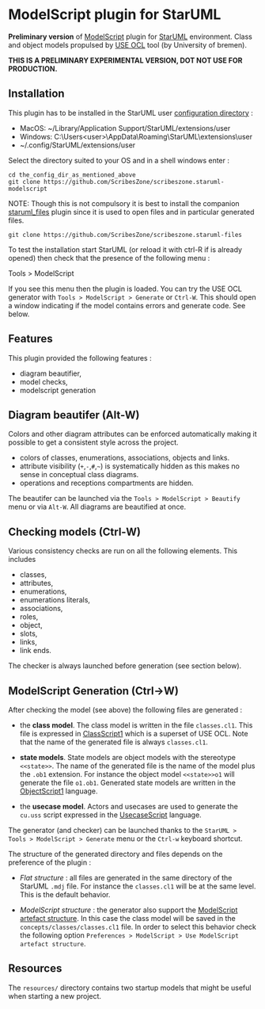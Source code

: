 ModelScript plugin for StarUML
==============================

**Preliminary version** of [ModelScript](https://modelscript.readthedocs.io/en/latest/) plugin for [StarUML](https://staruml.io/) environment. 
Class and object models propulsed by [USE OCL](https://sourceforge.net/projects/useocl/) tool (by University of bremen).

**THIS IS A PRELIMINARY EXPERIMENTAL VERSION, DOT NOT USE FOR PRODUCTION.**

Installation
------------

This plugin has to be installed in the StarUML user [configuration
directory](https://docs.staruml.io/developing-extensions/getting-started#create-an-extension) :

* MacOS: ~/Library/Application Support/StarUML/extensions/user
* Windows: C:\Users\<user>\AppData\Roaming\StarUML\extensions\user
* ~/.config/StarUML/extensions/user 

Select the directory suited to your OS and in a shell windows enter :

    cd the_config_dir_as_mentioned_above
    git clone https://github.com/ScribesZone/scribeszone.staruml-modelscript

NOTE: Though this is not compulsory it is best to install the companion
[staruml_files](https://github.com/ScribesZone/scribeszone.staruml-files) plugin since it is used to open files and in particular
generated files.

    git clone https://github.com/ScribesZone/scribeszone.staruml-files

To test the installation start StarUML (or reload it with ctrl-R if is
already opened) then check that the presence of the following menu :

  Tools > ModelScript

If you see this menu then the plugin is loaded. You can try the USE OCL
generator with `Tools > ModelScript > Generate` or `Ctrl-W`. This should
open a window indicating if the model contains errors and generate code.
See below.

Features
--------

This plugin provided the following features :

* diagram beautifier,
* model checks,
* modelscript generation


Diagram beautifer (Alt-W)
-------------------------

Colors and other diagram attributes can be enforced automatically
making it possible to get a consistent style across the project.

* colors of classes, enumerations, associations, objects and links.
* attribute visibility (`+`,`-`,`#`,`~`) is systematically hidden as this
  makes no sense in conceptual class diagrams.
* operations and receptions compartments are hidden.

The beautifer can be launched via the `Tools > ModelScript > Beautify` menu
or via `Alt-W`. All diagrams are beautified at once.

Checking models (Ctrl-W)
------------------------

Various consistency checks are run on all the following elements.
This includes 
* classes,
* attributes,
* enumerations,
* enumerations literals,
* associations,
* roles,
* object,
* slots,
* links,
* link ends.

The checker is always launched before generation (see section below).

ModelScript Generation (Ctrl->W)
--------------------------------

After checking the model (see above) the following files are generated :

* the **class model**. The class model is written in the file `classes.cl1`.
  This file is expressed in [ClassScript1](https://modelscript.readthedocs.io/en/latest/languages/classes1/index.html) which is a superset of
   USE OCL. Note that the name of the generated file is always `classes.cl1`.

* **state models**. State models are object models with the stereotype 
  `<<state>>`. The name of the generated file is the name of the model
  plus the `.ob1` extension. For instance the object model `<<state>>o1`
  will generate the file `o1.ob1`. Generated state models are written
  in the [ObjectScript1](https://modelscript.readthedocs.io/en/latest/languages/objects1/index.html) language.

* the **usecase model**. Actors and usecases are used to generate the
  `cu.uss` script expressed in the [UsecaseScript](https://modelscript.readthedocs.io/en/latest/languages/usecases/index.html) language.

The generator (and checker) can be launched thanks to the 
`StarUML > Tools > ModelScript > Generate` menu or the `Ctrl-w` keyboard
shortcut.

The structure of the generated directory and files depends on the
preference of the plugin :

* *Flat structure* : all files are generated in the same directory of
  the StarUML `.mdj` file. For instance the `classes.cl1` will be
  at the same level. This is the default behavior.

* *ModelScript structure* : the generator also support the 
  [ModelScript artefact structure](https://modelscript.readthedocs.io/en/latest/artefacts/index.html). In this case the class model
  will be saved in the `concepts/classes/classes.cl1` file. In order
  to select this behavior check the following option 
  `Preferences > ModelScript > Use ModelScript artefact structure`.

Resources
---------

The `resources/` directory contains two startup models that might be
useful when starting a new project.
